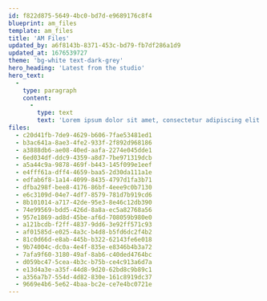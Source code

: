 ```yaml
---
id: f822d875-5649-4bc0-bd7d-e9689176c8f4
blueprint: am_files
template: am_files
title: 'AM Files'
updated_by: a6f8143b-8371-453c-bd79-fb7df286a1d9
updated_at: 1676539727
theme: 'bg-white text-dark-grey'
hero_heading: 'Latest from the studio'
hero_text:
  -
    type: paragraph
    content:
      -
        type: text
        text: 'Lorem ipsum dolor sit amet, consectetur adipiscing elit etiam tortor augue faucibus vel orci a fermentum pharetra quam nulla vestibulum augue sed malesuada sollicitudin.'
files:
  - c20d41fb-7de9-4629-b606-7fae53481ed1
  - b3ac641a-8ae3-4fe2-933f-2f892d968186
  - a3888db6-ae08-40ed-aafa-2274e045dde1
  - 6ed034df-ddc9-4359-a8d7-7be971319dcb
  - a5a44c9a-9878-469f-b443-145f099e1eef
  - e4fff61a-dff4-4659-baa5-2d30da111a1e
  - edfab6f8-1a14-4099-8435-4797d1fa3b71
  - dfba298f-bee8-4176-86bf-4eee9c0b7130
  - e6c3109d-04e7-4df7-8579-781d7b919cd6
  - 8b101014-a717-42de-95e3-8e46c12db390
  - 74e99569-bdd5-426d-8a8a-ec5a82768a56
  - 957e1869-ad8d-45be-af6d-708059b980e0
  - a121bcdb-f2ff-4837-9dd6-3e92ff571c93
  - af01585d-e025-4a3c-b4d8-b5fd6dc2f4b2
  - 81c0d66d-e8ab-445b-b322-62143fe6e018
  - 9b74004c-dc0a-4e4f-835e-e8346b4b3a72
  - 7afa9f60-3180-49af-8ab6-c40ded4764bc
  - d059bc47-5cea-4b3c-b75b-ce4c913a6d7a
  - e13d4a3e-a35f-44d8-9d20-62bd8c9b89c1
  - a356a7b7-554d-4d82-830e-161c8919dc37
  - 9669e4b6-5e62-4baa-bc2e-ce7e4bc0721e
---
```


